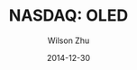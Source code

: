---
type: "report"
paper: "OLED_Wilson_Zhu.pdf"
author: "Wilson Zhu"
company: "Universal Display Corporation"
date: "2014-12-30"
summary: "Universal Display Corporation (UDC) focuses on the research, development, and commercialization of
organic light emitting diode (OLED) technology, as well as materials for use in electronic flat panel
displays, lighting, and other opto-electronic devices."
title: "NASDAQ: OLED"
---